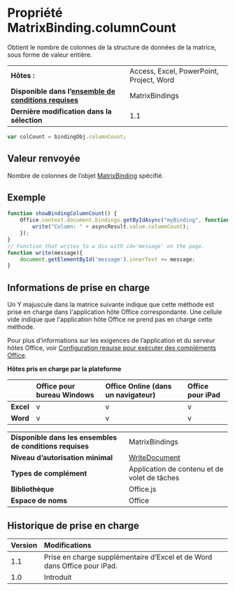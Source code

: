 
# <a name="matrixbinding.columncount-property"></a>Propriété MatrixBinding.columnCount
Obtient le nombre de colonnes de la structure de données de la matrice, sous forme de valeur entière.

|||
|:-----|:-----|
|**Hôtes :**|Access, Excel, PowerPoint, Project, Word|
|**Disponible dans l’[ensemble de conditions requises](../../docs/overview/specify-office-hosts-and-api-requirements.md)**|MatrixBindings|
|**Dernière modification dans la sélection**|1.1|

```js
var colCount = bindingObj.columnCount;
```


## <a name="return-value"></a>Valeur renvoyée

Nombre de colonnes de l’objet [MatrixBinding](../../reference/shared/binding.matrixbinding.md) spécifié.


## <a name="example"></a>Exemple




```js
function showBindingColumnCount() {
    Office.context.document.bindings.getByIdAsync("myBinding", function (asyncResult) {
        write("Column: " + asyncResult.value.columnCount);
    });
}
// Function that writes to a div with id='message' on the page.
function write(message){
    document.getElementById('message').innerText += message; 
}
```




## <a name="support-details"></a>Informations de prise en charge


Un Y majuscule dans la matrice suivante indique que cette méthode est prise en charge dans l'application hôte Office correspondante. Une cellule vide indique que l'application hôte Office ne prend pas en charge cette méthode.

Pour plus d’informations sur les exigences de l’application et du serveur hôtes Office, voir [Configuration requise pour exécuter des compléments Office](../../docs/overview/requirements-for-running-office-add-ins.md).


**Hôtes pris en charge par la plateforme**


||**Office pour bureau Windows**|**Office Online (dans un navigateur)**|**Office pour iPad**|
|:-----|:-----|:-----|:-----|
|**Excel**|v|v|v|
|**Word**|v|v|v|

|||
|:-----|:-----|
|**Disponible dans les ensembles de conditions requises**|MatrixBindings|
|**Niveau d’autorisation minimal**|[WriteDocument](../../docs/develop/requesting-permissions-for-api-use-in-content-and-task-pane-add-ins.md)|
|**Types de complément**|Application de contenu et de volet de tâches|
|**Bibliothèque**|Office.js|
|**Espace de noms**|Office|

## <a name="support-history"></a>Historique de prise en charge

|**Version**|**Modifications**|
|:-----|:-----|
|1.1|Prise en charge supplémentaire d’Excel et de Word dans Office pour iPad.|
|1.0|Introduit|

